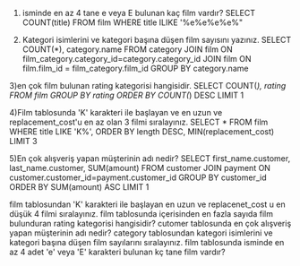 1) isminde en az 4 tane e veya E bulunan kaç film vardır?
SELECT COUNT(title) FROM film WHERE title ILIKE '%e%e%e%e%" 

2) Kategori isimlerini ve kategori başına düşen film sayısını yazınız.
SELECT COUNT(*), category.name FROM category JOIN film ON film_category.category_id=category.category_id JOIN film ON film.film_id = film_category.film_id GROUP BY category.name

3)en çok film bulunan rating kategorisi hangisidir.
SELECT COUNT(*), rating FROM film GROUP BY rating ORDER BY COUNT(*) DESC LIMIT 1

4)Film tablosunda 'K' karakteri ile başlayan ve en uzun ve replacement_cost'u en az olan 3 filmi sıralayınız.
SELECT * FROM film WHERE title LIKE 'K%', ORDER BY length DESC, MIN(replacement_cost) LIMIT 3 

5)En çok alışveriş yapan müşterinin adı nedir?
SELECT first_name.customer, last_name.customer, SUM(amount)  FROM customer JOIN payment ON customer.customer_id=payment.customer_id GROUP BY customer_id ORDER BY SUM(amount) ASC LIMIT 1



film tablosundan 'K' karakteri ile başlayan en uzun ve replacenet_cost u en düşük 4 filmi sıralayınız.
film tablosunda içerisinden en fazla sayıda film bulunduran rating kategorisi hangisidir?
cutomer tablosunda en çok alışveriş yapan müşterinin adı nedir?
category tablosundan kategori isimlerini ve kategori başına düşen film sayılarını sıralayınız.
film tablosunda isminde en az 4 adet 'e' veya 'E' karakteri bulunan kç tane film vardır?
